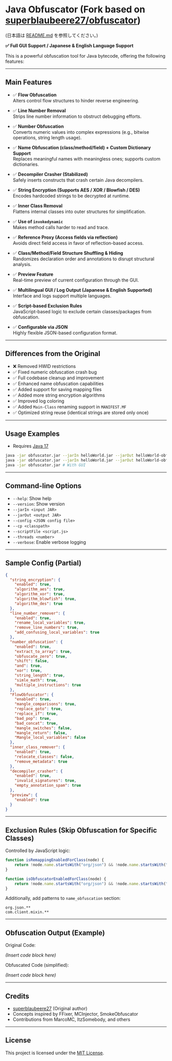 # Java Obfuscator (Fork based on [superblaubeere27/obfuscator](https://github.com/superblaubeere27/obfuscator))

(日本語は [README.md](README.md) を参照してください。)

**✅ Full GUI Support / Japanese & English Language Support**

This is a powerful obfuscation tool for Java bytecode, offering the following features:

---

## Main Features

- ✅ **Flow Obfuscation**  
  Alters control flow structures to hinder reverse engineering.

- ✅ **Line Number Removal**  
  Strips line number information to obstruct debugging efforts.

- ✅ **Number Obfuscation**  
  Converts numeric values into complex expressions (e.g., bitwise operations, string length usage).

- ✅ **Name Obfuscation (class/method/field) + Custom Dictionary Support**  
  Replaces meaningful names with meaningless ones; supports custom dictionaries.

- ✅ **Decompiler Crasher (Stabilized)**  
  Safely inserts constructs that crash certain Java decompilers.

- ✅ **String Encryption (Supports AES / XOR / Blowfish / DES)**  
  Encodes hardcoded strings to be decrypted at runtime.

- ✅ **Inner Class Removal**  
  Flattens internal classes into outer structures for simplification.

- ✅ **Use of `invokedynamic`**  
  Makes method calls harder to read and trace.

- ✅ **Reference Proxy (Access fields via reflection)**  
  Avoids direct field access in favor of reflection-based access.

- ✅ **Class/Method/Field Structure Shuffling & Hiding**  
  Randomizes declaration order and annotations to disrupt structural analysis.

- ✅ **Preview Feature**  
  Real-time preview of current configuration through the GUI.

- ✅ **Multilingual GUI / Log Output (Japanese & English Supported)**  
  Interface and logs support multiple languages.

- ✅ **Script-based Exclusion Rules**  
  JavaScript-based logic to exclude certain classes/packages from obfuscation.

- ✅ **Configurable via JSON**  
  Highly flexible JSON-based configuration format.

---

## Differences from the Original

- ❌ Removed HWID restrictions
- ✅ Fixed numeric obfuscation crash bug
- ✅ Full codebase cleanup and improvement
- ✅ Enhanced name obfuscation capabilities
- ✅ Added support for saving mapping files
- ✅ Added more string encryption algorithms
- ✅ Improved log coloring
- ✅ Added `Main-Class` renaming support in `MANIFEST.MF`
- ✅ Optimized string reuse (identical strings are stored only once)

---

## Usage Examples

+ Requires [Java 17](https://www.oracle.com/java/technologies/javase-jdk17-downloads.html) 

```bash
java -jar obfuscator.jar --jarIn helloWorld.jar --jarOut helloWorld-obf.jar
java -jar obfuscator.jar --jarIn helloWorld.jar --jarOut helloWorld-obf.jar --config obfConfig.json
java -jar obfuscator.jar # With GUI 
```

---

## Command-line Options

- `--help`: Show help
- `--version`: Show version
- `--jarIn <input JAR>`
- `--jarOut <output JAR>`
- `--config <JSON config file>`
- `--cp <classpath>`
- `--scriptFile <script.js>`
- `--threads <number>`
- `--verbose`: Enable verbose logging

---

## Sample Config (Partial)

```json
{
  "string_encryption": {
    "enabled": true,
    "algorithm_aes": true,
    "algorithm_xor": true,
    "algorithm_blowfish": true,
    "algorithm_des": true
  },
  "line_number_remover": {
    "enabled": true,
    "rename_local_variables": true,
    "remove_line_numbers": true,
    "add_confusing_local_variables": true
  },
  "number_obfuscation": {
    "enabled": true,
    "extract_to_array": true,
    "obfuscate_zero": true,
    "shift": false,
    "and": true,
    "xor": true,
    "string_length": true,
    "simle_math": true,
    "multiple_instructions": true
  },
  "FlowObfuscator": {
    "enabled": true,
    "mangle_comparisons": true,
    "replace_goto": true,
    "replace_if": true,
    "bad_pop": true,
    "bad_concat": true,
    "mangle_switches": false,
    "mangle_return": false,
    "Mangle_local_variables": false
  },
  "inner_class_remover": {
    "enabled": true,
    "relocate_classes": false,
    "remove_metadata": true
  },
  "decompiler_crasher": {
    "enabled": true,
    "invalid_signatures": true,
    "empty_annotation_spam": true
  },
  "preview": {
    "enabled": true
  }
}
```
---

## Exclusion Rules (Skip Obfuscation for Specific Classes)

Controlled by JavaScript logic:

```js
function isRemappingEnabledForClass(node) {
    return !node.name.startsWith("org/json") && !node.name.startsWith("com/client/mixin");
}

function isObfuscatorEnabledForClass(node) {
    return !node.name.startsWith("org/json") && !node.name.startsWith("com/client/mixin");
}
```

Additionally, add patterns to `name_obfuscation` section:
```
org.json.**
com.client.mixin.**
```


---

## Obfuscation Output (Example)

Original Code:

*(Insert code block here)*

Obfuscated Code (simplified):

*(Insert code block here)*

---

## Credits

- [superblaubeere27](https://github.com/superblaubeere27) (Original author)
- Concepts inspired by FFixer, MCInjector, SmokeObfuscator
- Contributions from MarcoMC, ItzSomebody, and others

---

## License

This project is licensed under the [MIT License](LICENSE).
